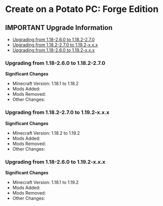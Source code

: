 # Create on a Potato PC: Forge Edition
## IMPORTANT Upgrade Information

 - [Upgrading from 1.18-2.6.0 to 1.18.2-2.7.0](#1)
 - [Upgrading from 1.18.2-2.7.0 to 1.19.2-x.x.x](#2)
 - [Upgrading from 1.18-2.6.0 to 1.19.2-x.x.x](#3)

### <a name="1"></a>Upgrading from 1.18-2.6.0 to 1.18.2-2.7.0

**Significant Changes**
- Minecraft Version: 1.18.1 to 1.18.2
- Mods Added: 
- Mods Removed: 
- Other Changes: 

### <a name="2"></a>Upgrading from 1.18.2-2.7.0 to 1.19.2-x.x.x

**Significant Changes**
- Minecraft Version: 1.18.2 to 1.19.2
- Mods Added: 
- Mods Removed: 
- Other Changes: 

### <a name="3"></a>Upgrading from 1.18-2.6.0 to 1.19.2-x.x.x

**Significant Changes**
- Minecraft Version: 1.18.1 to 1.19.2
- Mods Added: 
- Mods Removed: 
- Other Changes: 
